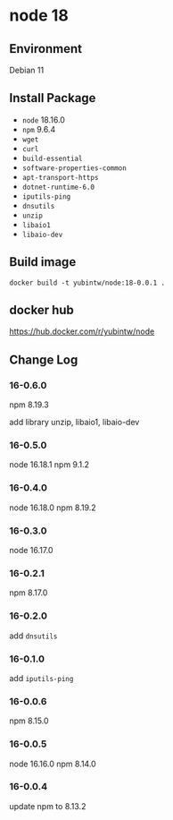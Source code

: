 # node 18

## Environment

Debian 11

## Install Package

- `node` 18.16.0
- `npm` 9.6.4
- `wget`
- `curl`
- `build-essential`
- `software-properties-common`
- `apt-transport-https`
- `dotnet-runtime-6.0`
- `iputils-ping`
- `dnsutils`
- `unzip`
- `libaio1`
- `libaio-dev`

## Build image

```
docker build -t yubintw/node:18-0.0.1 .
```

## docker hub

https://hub.docker.com/r/yubintw/node

## Change Log

### 16-0.6.0

npm 8.19.3

add library unzip, libaio1, libaio-dev

### 16-0.5.0

node 16.18.1
npm 9.1.2

### 16-0.4.0

node 16.18.0
npm 8.19.2

### 16-0.3.0

node 16.17.0

### 16-0.2.1

npm 8.17.0

### 16-0.2.0

add `dnsutils`

### 16-0.1.0

add `iputils-ping`

### 16-0.0.6

npm 8.15.0

### 16-0.0.5

node 16.16.0
npm 8.14.0

### 16-0.0.4

update npm to 8.13.2
